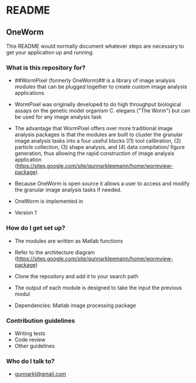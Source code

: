 # README #
## OneWorm ##
This README would normally document whatever steps are necessary to get your application up and running.

### What is this repository for? ###

* ##WormPixel (formerly OneWorm)## is a library of image analysis modules that can be plugged together to create custom image analysis applications 

* WormPixel was originally developed to do high throughput biological assays on the genetic model organism C. elegans ("The Worm") but can be used for any image analysis task

* The advantage that WormPixel offers over more traditional image analysis packages is that the modules are built to cluster the granular image analysis tasks into a four useful blocks ((1) tool calibration, (2) particle collection, (3) shape analysis, and (4) data compilation/ figure generation, thus allowing the rapid construction of image analysis application (https://sites.google.com/site/gunnarkleemann/home/wormview-package).

* Because OneWorm is open source it allows a user to access and modify the granular image analysis tasks if needed.

* OneWorm is implemented in 
* Version 1

### How do I get set up? ###

* The modules are written as Matlab functions 

* Refer to the architecture diagram (https://sites.google.com/site/gunnarkleemann/home/wormview-package)

* Clone the repository and add it to your search path

* The output of each module is designed to take the input the previous modul

* Dependencies: Matlab image processing package

### Contribution guidelines ###

* Writing tests
* Code review
* Other guidelines

### Who do I talk to? ###

* gunnarkl@gmail.com